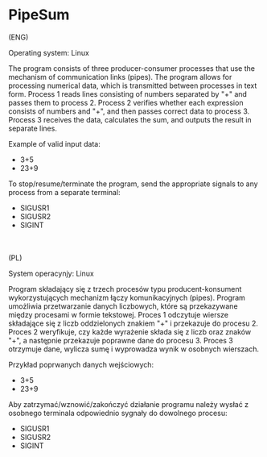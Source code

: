 # PipeSum

(ENG)

Operating system: Linux

The program consists of three producer-consumer processes that use the mechanism of communication links (pipes). The program allows for processing numerical data, which is transmitted between processes in text form. Process 1 reads lines consisting of numbers separated by "+" and passes them to process 2. Process 2 verifies whether each expression consists of numbers and "+", and then passes correct data to process 3. Process 3 receives the data, calculates the sum, and outputs the result in separate lines.

Example of valid input data:
* 3+5
* 23+9

To stop/resume/terminate the program, send the appropriate signals to any process from a separate terminal:
* SIGUSR1
* SIGUSR2
* SIGINT

<br><br>
(PL)

System operacynjy: Linux 

Program składający się z trzech procesów typu producent-konsument wykorzystujących mechanizm łączy komunikacyjnych (pipes).
Program umożliwia przetwarzanie danych liczbowych, które są przekazywane między procesami w formie tekstowej. Proces 1 odczytuje wiersze składające się z liczb oddzielonych znakiem "+" i przekazuje do procesu 2. Proces 2 weryfikuje, czy każde wyrażenie składa się z liczb oraz znaków "+", a następnie przekazuje poprawne dane do procesu 3. Proces 3 otrzymuje dane, wylicza sumę i wyprowadza wynik w osobnych wierszach.

Przykład poprwanych danych wejściowych:
* 3+5
* 23+9

Aby zatrzymać/wznowić/zakończyć działanie programu należy wysłać z osobnego terminala odpowiednio sygnały do dowolnego procesu:
* SIGUSR1
* SIGUSR2
* SIGINT
